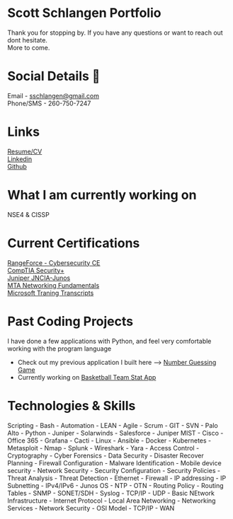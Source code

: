 # Scott Schlangen Portfolio
Thank you for stopping by. If you have any questions or want to reach out dont hesitate.<br />
More to come.
# Social Details 💬
Email - sschlangen@gmail.com <br>
Phone/SMS - 260-750-7247 <br>
# Links
[Resume/CV](https://docs.google.com/document/d/1lrnFMCFxBu3k63TtrF4vy_vjUsj_M5wCiiLiUoMd7J8)<br />
[Linkedin](https://www.linkedin.com/in/scottschlangen/)<br />
[Github](https://github.com/schlangens)<br />


# What I am currently working on
NSE4 & CISSP

# Current Certifications
[RangeForce - Cybersecurity CE](https://www.credly.com/badges/405b3725-ba43-4834-bbaf-4b400537f7f6)<br />
[CompTIA Security+](https://www.credly.com/badges/768fe1eb-163e-47e1-8617-44afb8ac493a)<br />
[Juniper JNCIA-Junos](https://www.credly.com/badges/7cbb0dc1-6805-4c89-8a9b-8ee9965baef8)<br />
[MTA Networking Fundamentals](https://www.credly.com/badges/b026b536-d350-4254-9289-971249b0faf6)<br />
[Microsoft Traning Transcripts](https://docs.microsoft.com/en-us/users/sschlangen/)



# Past Coding Projects
I have done a few applications with Python, and feel very comfortable working with the program language
- Check out my previous application I built here --> [Number Guessing Game](https://github.com/schlangens/TT_P1_NumberGuessingGame/blob/main/guessing_game.py)
- Currently working on [Basketball Team Stat App](https://github.com/schlangens/basketball_stats_tool/blob/main/application.py)

# Technologies & Skills
Scripting - Bash - Automation - LEAN - Agile - Scrum - GIT - SVN - Palo Alto - Python - Juniper - Solarwinds - Salesforce - Juniper MIST - Cisco - Office 365 - Grafana - Cacti - Linux - Ansible - Docker - Kubernetes - Metasploit - Nmap - Splunk - Wireshark - Yara - Access Control - Cryptography - Cyber Forensics - Data Security - Disaster Recover Planning - Firewall Configuration - Malware Identification - Mobile device security - Network Security - Security Configuration - Security Policies - Threat Analysis - Threat Detection - Ethernet - Firewall - IP addressing - IP Subnetting - IPv4/IPv6 - Junos OS - NTP - OTN - Routing Policy - Routing Tables - SNMP - SONET/SDH - Syslog - TCP/IP - UDP - Basic NEtwork Infrastructure - Internet Protocol - Local Area Networking - Networking Services - Network Security - OSI Model - TCP/IP - WAN
